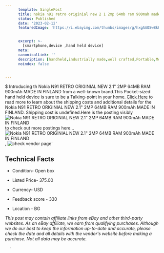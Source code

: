 ```yaml
---
      template: SinglePost
      title: nokia n91 retro originial new 2 1 2mp 64mb ram 900mah made in finland
      status: Published
      date: '2023-02-12'
      featuredImage: 'https://i.ebayimg.com/thumbs/images/g/hxgAAOSw8kFjvgIc/s-l225.jpg'
       

      excerpt: >-
        [smartphone,device ,hand held device]
      meta:
      canonicalLink: ''
      description: [handheld,industrially made,well crafted,Portable,Mobile,Compact,Convenient,Lightweight,Maneuverable,Man-portable,Miniature,Carriable,Hand-held,Light,Holdable,Transportable,Mobile device,Pocket-sized,On-the-go,Wireless,Cordless,Compact size,Convenient size, smartphone,device ,hand held device]
      noindex: false
      

---
```

$
      Introducing th Nokia N91 RETRO ORIGINIAL NEW 2.1"  2MP  64MB RAM 900mAh MADE IN FINLAND from a well-known brand.This Pocket-sized hand held device is sure to be a Talking-point in your home. [Click Here](https://www.ebay.com/itm/225343919469?hash=item34778b556d%3Ag%3AhxgAAOSw8kFjvgIc&mkevt=1&mkcid=1&mkrid=711-53200-19255-0&campid=%253CePNCampaignId%253E&customid=%253CreferenceId%253E&toolid=10049) to read more to learn about the shipping costs and additional details for the Nokia N91 RETRO ORIGINIAL NEW 2.1"  2MP  64MB RAM 900mAh MADE IN FINLAND. Shipping cost is undefined.Here is the posting visibly ![Nokia N91 RETRO ORIGINIAL NEW 2.1"  2MP  64MB RAM 900mAh MADE IN FINLAND](https://i.ebayimg.com/thumbs/images/g/hxgAAOSw8kFjvgIc/s-l225.jpg) to check out more postings here... ![Nokia N91 RETRO ORIGINIAL NEW 2.1"  2MP  64MB RAM 900mAh MADE IN FINLAND](https://i.ebayimg.com/images/g/hxgAAOSw8kFjvgIc/s-l1600.jpg), ![check vendor page](https://origin-galleryplus.ebayimg.com/ws/web/225343919469_2_0_1/225x225.jpg,https://origin-galleryplus.ebayimg.com/ws/web/225343919469_3_0_1/225x225.jpg,https://origin-galleryplus.ebayimg.com/ws/web/225343919469_4_0_1/225x225.jpg,https://origin-galleryplus.ebayimg.com/ws/web/225343919469_5_0_1/225x225.jpg,https://origin-galleryplus.ebayimg.com/ws/web/225343919469_6_0_1/225x225.jpg)'

      

 ## Technical Facts 



     
      

 - Condition- Open box 


      

 - Listed Price- 375.00 


      

 - Currency- USD 


      

 - Feedback score - 330 


      

 - Location - BG 


      
      

 *_This post may contain affiliate links from eBay and other third-party websites. As an eBay affiliate, we earn from qualifying purchases. Although we do our best to keep the information up-to-date and accurate, please check the date and all details with the vendor's website before making a purchase. Not all data may be accurate._*




      -
